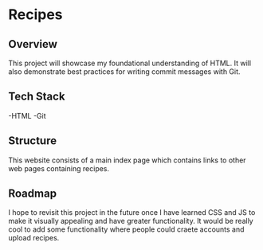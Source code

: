 # Recipes

## Overview 
This project will showcase my foundational understanding of HTML. It will also demonstrate best practices for writing commit messages with Git.
## Tech Stack
-HTML
-Git

## Structure 
This website consists of a main index page which contains links to other web pages containing recipes. 

## Roadmap 
I hope to revisit this project in the future once I have learned CSS and JS to make it visually appealing and have greater functionality. 
It would be really cool to add some functionality where people could craete accounts and upload recipes. 
